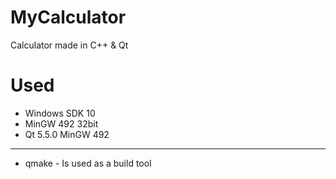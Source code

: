 # MyCalculator
Calculator made in C++ &amp; Qt

# Used
 - Windows SDK 10 
 - MinGW 492 32bit 
 - Qt 5.5.0 MinGW 492

---
- qmake - Is used as a build tool
